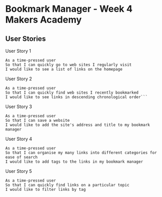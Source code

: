 # Bookmark Manager - Week 4 Makers Academy

## User Stories

User Story 1
```
As a time-pressed user
So that I can quickly go to web sites I regularly visit
I would like to see a list of links on the homepage
```

User Story 2
```
As a time-pressed user
So that I can quickly find web sites I recently bookmarked
I would like to see links in descending chronological order```
```

User Story 3
```
As a time-pressed user
So that I can save a website
I would like to add the site's address and title to my bookmark manager
```

User Story 4
```
As a time-pressed user
So that I can organise my many links into different categories for ease of search
I would like to add tags to the links in my bookmark manager
```

User Story 5
```
As a time-pressed user
So that I can quickly find links on a particular topic
I would like to filter links by tag
```
